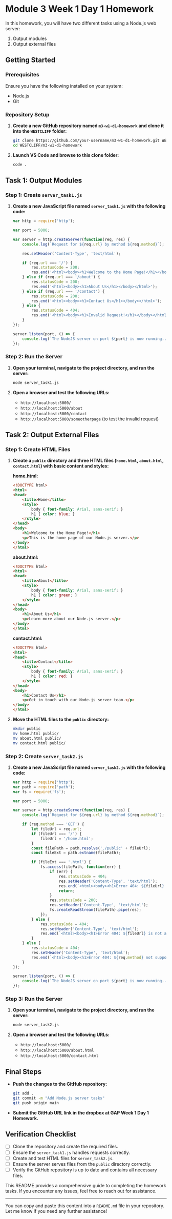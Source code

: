 # Module 3 Week 1 Day 1 Homework

In this homework, you will have two different tasks using a Node.js web server:

1. Output modules
2. Output external files

## Getting Started

### Prerequisites

Ensure you have the following installed on your system:

- Node.js
- Git

### Repository Setup

1. **Create a new GitHub repository named `m3-w1-d1-homework` and clone it into the `WESTCLIFF` folder:**

   ```bash
   git clone https://github.com/your-username/m3-w1-d1-homework.git WESTCLIFF/m3-w1-d1-homework
   cd WESTCLIFF/m3-w1-d1-homework
   ```

2. **Launch VS Code and browse to this clone folder:**

   ```bash
   code .
   ```

## Task 1: Output Modules

### Step 1: Create `server_task1.js`

1. **Create a new JavaScript file named `server_task1.js` with the following code:**

   ```javascript
   var http = require('http');

   var port = 5000;

   var server = http.createServer(function(req, res) {
       console.log(`Request for ${req.url} by method ${req.method}`);

       res.setHeader('Content-Type', 'text/html');

       if (req.url === '/') {
           res.statusCode = 200;
           res.end('<html><body><h1>Welcome to the Home Page!</h1></body></html>');
       } else if (req.url === '/about') {
           res.statusCode = 200;
           res.end('<html><body><h1>About Us</h1></body></html>');
       } else if (req.url === '/contact') {
           res.statusCode = 200;
           res.end('<html><body><h1>Contact Us</h1></body></html>');
       } else {
           res.statusCode = 404;
           res.end('<html><body><h1>Invalid Request!</h1></body></html>');
       }
   });

   server.listen(port, () => {
       console.log(`The NodeJS server on port ${port} is now running...`);
   });
   ```

### Step 2: Run the Server

1. **Open your terminal, navigate to the project directory, and run the server:**

   ```bash
   node server_task1.js
   ```

2. **Open a browser and test the following URLs:**
   - `http://localhost:5000/`
   - `http://localhost:5000/about`
   - `http://localhost:5000/contact`
   - `http://localhost:5000/someotherpage` (to test the invalid request)

## Task 2: Output External Files

### Step 1: Create HTML Files

1. **Create a `public` directory and three HTML files (`home.html`, `about.html`, `contact.html`) with basic content and styles:**

   **home.html:**
   ```html
   <!DOCTYPE html>
   <html>
   <head>
       <title>Home</title>
       <style>
           body { font-family: Arial, sans-serif; }
           h1 { color: blue; }
       </style>
   </head>
   <body>
       <h1>Welcome to the Home Page!</h1>
       <p>This is the home page of our Node.js server.</p>
   </body>
   </html>
   ```

   **about.html:**
   ```html
   <!DOCTYPE html>
   <html>
   <head>
       <title>About</title>
       <style>
           body { font-family: Arial, sans-serif; }
           h1 { color: green; }
       </style>
   </head>
   <body>
       <h1>About Us</h1>
       <p>Learn more about our Node.js server.</p>
   </body>
   </html>
   ```

   **contact.html:**
   ```html
   <!DOCTYPE html>
   <html>
   <head>
       <title>Contact</title>
       <style>
           body { font-family: Arial, sans-serif; }
           h1 { color: red; }
       </style>
   </head>
   <body>
       <h1>Contact Us</h1>
       <p>Get in touch with our Node.js server team.</p>
   </body>
   </html>
   ```

2. **Move the HTML files to the `public` directory:**

   ```bash
   mkdir public
   mv home.html public/
   mv about.html public/
   mv contact.html public/
   ```

### Step 2: Create `server_task2.js`

1. **Create a new JavaScript file named `server_task2.js` with the following code:**

   ```javascript
   var http = require('http');
   var path = require('path');
   var fs = require('fs');

   var port = 5000;

   var server = http.createServer(function(req, res) {
       console.log(`Request for ${req.url} by method ${req.method}`);

       if (req.method === 'GET') {
           let fileUrl = req.url;
           if (fileUrl === '/') {
               fileUrl = '/home.html';
           }
           const filePath = path.resolve('./public' + fileUrl);
           const fileExt = path.extname(filePath);

           if (fileExt === '.html') {
               fs.access(filePath, function(err) {
                   if (err) {
                       res.statusCode = 404;
                       res.setHeader('Content-Type', 'text/html');
                       res.end(`<html><body><h1>Error 404: ${fileUrl} not found</h1></body></html>`);
                       return;
                   }
                   res.statusCode = 200;
                   res.setHeader('Content-Type', 'text/html');
                   fs.createReadStream(filePath).pipe(res);
               });
           } else {
               res.statusCode = 404;
               res.setHeader('Content-Type', 'text/html');
               res.end(`<html><body><h1>Error 404: ${fileUrl} is not an HTML file</h1></body></html>`);
           }
       } else {
           res.statusCode = 404;
           res.setHeader('Content-Type', 'text/html');
           res.end(`<html><body><h1>Error 404: ${req.method} not supported</h1></body></html>`);
       }
   });

   server.listen(port, () => {
       console.log(`The NodeJS server on port ${port} is now running...`);
   });
   ```

### Step 3: Run the Server

1. **Open your terminal, navigate to the project directory, and run the server:**

   ```bash
   node server_task2.js
   ```

2. **Open a browser and test the following URLs:**
   - `http://localhost:5000/`
   - `http://localhost:5000/about.html`
   - `http://localhost:5000/contact.html`

## Final Steps

- **Push the changes to the GitHub repository:**

   ```bash
   git add .
   git commit -m "Add Node.js server tasks"
   git push origin main
   ```

- **Submit the GitHub URL link in the dropbox at GAP Week 1 Day 1 Homework.**

## Verification Checklist

- [ ] Clone the repository and create the required files.
- [ ] Ensure the `server_task1.js` handles requests correctly.
- [ ] Create and test HTML files for `server_task2.js`.
- [ ] Ensure the server serves files from the `public` directory correctly.
- [ ] Verify the GitHub repository is up to date and contains all necessary files.

This README provides a comprehensive guide to completing the homework tasks. If you encounter any issues, feel free to reach out for assistance.

---

You can copy and paste this content into a `README.md` file in your repository. Let me know if you need any further assistance!